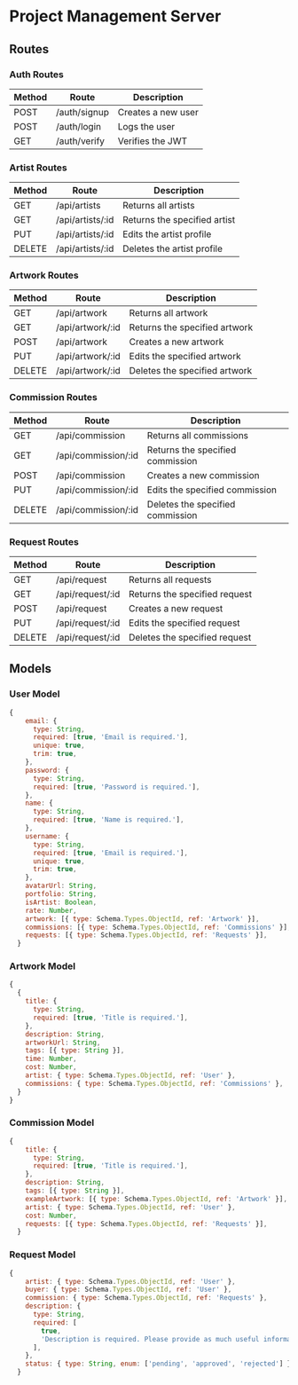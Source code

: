 # Project Management Server

## Routes

### Auth Routes

| Method | Route        | Description        |
| ------ | ------------ | ------------------ |
| POST   | /auth/signup | Creates a new user |
| POST   | /auth/login  | Logs the user      |
| GET    | /auth/verify | Verifies the JWT   |

### Artist Routes

| Method | Route            | Description                  |
| ------ | ---------------- | ---------------------------- |
| GET    | /api/artists     | Returns all artists          |
| GET    | /api/artists/:id | Returns the specified artist |
| PUT    | /api/artists/:id | Edits the artist profile     |
| DELETE | /api/artists/:id | Deletes the artist profile   |

### Artwork Routes

| Method | Route            | Description                   |
| ------ | ---------------- | ----------------------------- |
| GET    | /api/artwork     | Returns all artwork           |
| GET    | /api/artwork/:id | Returns the specified artwork |
| POST   | /api/artwork     | Creates a new artwork         |
| PUT    | /api/artwork/:id | Edits the specified artwork   |
| DELETE | /api/artwork/:id | Deletes the specified artwork |

### Commission Routes

| Method | Route               | Description                      |
| ------ | ------------------- | -------------------------------- |
| GET    | /api/commission     | Returns all commissions          |
| GET    | /api/commission/:id | Returns the specified commission |
| POST   | /api/commission     | Creates a new commission         |
| PUT    | /api/commission/:id | Edits the specified commission   |
| DELETE | /api/commission/:id | Deletes the specified commission |

### Request Routes

| Method | Route            | Description                   |
| ------ | ---------------- | ----------------------------- |
| GET    | /api/request     | Returns all requests          |
| GET    | /api/request/:id | Returns the specified request |
| POST   | /api/request     | Creates a new request         |
| PUT    | /api/request/:id | Edits the specified request   |
| DELETE | /api/request/:id | Deletes the specified request |

## Models

### User Model

```js
{
    email: {
      type: String,
      required: [true, 'Email is required.'],
      unique: true,
      trim: true,
    },
    password: {
      type: String,
      required: [true, 'Password is required.'],
    },
    name: {
      type: String,
      required: [true, 'Name is required.'],
    },
    username: {
      type: String,
      required: [true, 'Email is required.'],
      unique: true,
      trim: true,
    },
    avatarUrl: String,
    portfolio: String,
    isArtist: Boolean,
    rate: Number,
    artwork: [{ type: Schema.Types.ObjectId, ref: 'Artwork' }],
    commissions: [{ type: Schema.Types.ObjectId, ref: 'Commissions' }],
    requests: [{ type: Schema.Types.ObjectId, ref: 'Requests' }],
  }
```

### Artwork Model

```js
{
  {
    title: {
      type: String,
      required: [true, 'Title is required.'],
    },
    description: String,
    artworkUrl: String,
    tags: [{ type: String }],
    time: Number,
    cost: Number,
    artist: { type: Schema.Types.ObjectId, ref: 'User' },
    commissions: { type: Schema.Types.ObjectId, ref: 'Commissions' },
  }
}
```

### Commission Model

```js
{
    title: {
      type: String,
      required: [true, 'Title is required.'],
    },
    description: String,
    tags: [{ type: String }],
    exampleArtwork: [{ type: Schema.Types.ObjectId, ref: 'Artwork' }],
    artist: { type: Schema.Types.ObjectId, ref: 'User' },
    cost: Number,
    requests: [{ type: Schema.Types.ObjectId, ref: 'Requests' }],
  }
```

### Request Model

```js
{
    artist: { type: Schema.Types.ObjectId, ref: 'User' },
    buyer: { type: Schema.Types.ObjectId, ref: 'User' },
    commission: { type: Schema.Types.ObjectId, ref: 'Requests' },
    description: {
      type: String,
      required: [
        true,
        'Description is required. Please provide as much useful information about the specs of the project, including size, purpose, media, and deadline',
      ],
    },
    status: { type: String, enum: ['pending', 'approved', 'rejected'] },
  }
```

